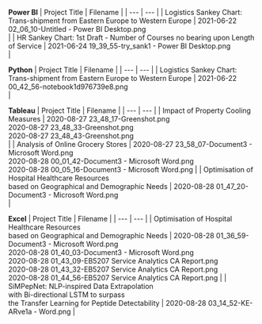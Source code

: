 <b>Power BI</b>
| Project Title | Filename |
| --- | --- |
| Logistics Sankey Chart: Trans-shipment from Eastern Europe to Western Europe | 2021-06-22 02_06_10-Untitled - Power BI Desktop.png<br>  |
| HR Sankey Chart: 1st Draft - Number of Courses no bearing upon Length of Service | 2021-06-24 19_39_55-try_sank1 - Power BI Desktop.png<br>  |

<b>Python</b>
| Project Title | Filename |
| --- | --- |
| Logistics Sankey Chart: Trans-shipment from Eastern Europe to Western Europe | 2021-06-22 00_42_56-notebook1d976739e8.png<br>  |

<b>Tableau</b>
| Project Title | Filename |
| --- | --- |
| Impact of Property Cooling Measures | 2020-08-27 23_48_17-Greenshot.png<br> 2020-08-27 23_48_33-Greenshot.png<br> 2020-08-27 23_48_43-Greenshot.png<br>  |
| Analysis of Online Grocery Stores | 2020-08-27 23_58_07-Document3 - Microsoft Word.png<br> 2020-08-28 00_01_42-Document3 - Microsoft Word.png<br> 2020-08-28 00_05_16-Document3 - Microsoft Word.png |
| Optimisation of Hospital Healthcare Resources<br> based on Geographical and Demographic Needs | 2020-08-28 01_47_20-Document3 - Microsoft Word.png<br>  |

<b>Excel</b>
| Project Title | Filename |
| --- | --- |
| Optimisation of Hospital Healthcare Resources<br> based on Geographical and Demographic Needs | 2020-08-28 01_36_59-Document3 - Microsoft Word.png<br> 2020-08-28 01_40_03-Document3 - Microsoft Word.png<br> 2020-08-28 01_43_09-EB5207 Service Analytics CA Report.png<br> 2020-08-28 01_43_32-EB5207 Service Analytics CA Report.png<br> 2020-08-28 01_44_56-EB5207 Service Analytics CA Report.png |
| SiMPepNet: NLP-inspired Data Extrapolation<br> with Bi-directional LSTM to surpass<br> the Transfer Learning for Peptide Detectability | 2020-08-28 03_14_52-KE-ARve1a - Word.png |

